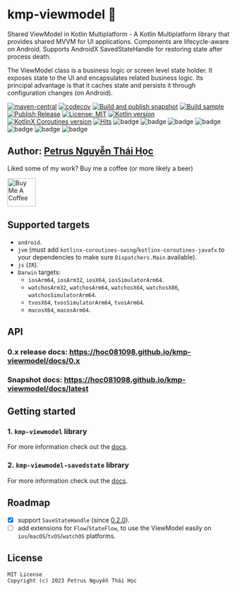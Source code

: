 # kmp-viewmodel 🔆

Shared ViewModel in Kotlin Multiplatform - A Kotlin Multiplatform library that provides shared MVVM
for UI applications.
Components are lifecycle-aware on Android.
Supports AndroidX SavedStateHandle for restoring state after process death.

The ViewModel class is a business logic or screen level state holder.
It exposes state to the UI and encapsulates related business logic.
Its principal advantage is that it caches state and persists it through configuration changes (on Android).

[![maven-central](https://img.shields.io/maven-central/v/io.github.hoc081098/kmp-viewmodel)](https://search.maven.org/search?q=g:io.github.hoc081098%20kmp-viewmodel)
[![codecov](https://codecov.io/gh/hoc081098/kmp-viewmodel/branch/master/graph/badge.svg?token=jBFg12osvP)](https://codecov.io/gh/hoc081098/kmp-viewmodel)
[![Build and publish snapshot](https://github.com/hoc081098/kmp-viewmodel/actions/workflows/build.yml/badge.svg)](https://github.com/hoc081098/kmp-viewmodel/actions/workflows/build.yml)
[![Build sample](https://github.com/hoc081098/kmp-viewmodel/actions/workflows/sample.yml/badge.svg)](https://github.com/hoc081098/kmp-viewmodel/actions/workflows/sample.yml)
[![Publish Release](https://github.com/hoc081098/kmp-viewmodel/actions/workflows/publish-release.yml/badge.svg)](https://github.com/hoc081098/kmp-viewmodel/actions/workflows/publish-release.yml)
[![License: MIT](https://img.shields.io/badge/License-MIT-yellow.svg)](https://opensource.org/licenses/MIT)
[![Kotlin version](https://img.shields.io/badge/Kotlin-1.7.21-blueviolet?logo=kotlin&logoColor=white)](http://kotlinlang.org)
[![KotlinX Coroutines version](https://img.shields.io/badge/Kotlinx_Coroutines-1.6.4-blueviolet?logo=kotlin&logoColor=white)](https://github.com/Kotlin/kotlinx.coroutines/releases/tag/1.6.4)
[![Hits](https://hits.seeyoufarm.com/api/count/incr/badge.svg?url=https%3A%2F%2Fgithub.com%2Fhoc081098%2Fkmp-viewmodel&count_bg=%2379C83D&title_bg=%23555555&icon=&icon_color=%23E7E7E7&title=hits&edge_flat=false)](https://hits.seeyoufarm.com)
![badge][badge-jvm]
![badge][badge-android]
![badge][badge-js]
![badge][badge-ios]
![badge][badge-mac]
![badge][badge-tvos]
![badge][badge-watchos]

## Author: [Petrus Nguyễn Thái Học](https://github.com/hoc081098)

Liked some of my work? Buy me a coffee (or more likely a beer)

<a href="https://www.buymeacoffee.com/hoc081098" target="_blank"><img src="https://cdn.buymeacoffee.com/buttons/v2/default-blue.png" alt="Buy Me A Coffee" height=64></a>

## Supported targets

- `android`.
- `jvm` (must add `kotlinx-coroutines-swing`/`kotlinx-coroutines-javafx` to your dependencies to
  make sure `Dispatchers.Main` available).
- `js` (`IR`).
- `Darwin` targets:
  - `iosArm64`, `iosArm32`, `iosX64`, `iosSimulatorArm64`.
  - `watchosArm32`, `watchosArm64`, `watchosX64`, `watchosX86`, `watchosSimulatorArm64`.
  - `tvosX64`, `tvosSimulatorArm64`, `tvosArm64`.
  - `macosX64`, `macosArm64`.

## API

### 0.x release docs: https://hoc081098.github.io/kmp-viewmodel/docs/0.x

### Snapshot docs: https://hoc081098.github.io/kmp-viewmodel/docs/latest

## Getting started

### 1. `kmp-viewmodel` library

For more information check out the [docs][1].

### 2. `kmp-viewmodel-savedstate` library

For more information check out the [docs][2].

## Roadmap

- [x] support `SaveStateHandle` (since [0.2.0](https://github.com/hoc081098/kmp-viewmodel/releases/tag/0.2.0)).
- [ ] add extensions for `Flow`/`StateFlow`, to use the ViewModel easily on `ios`/`macOS`/`tvOS`/`watchOS` platforms.

## License

```license
MIT License
Copyright (c) 2023 Petrus Nguyễn Thái Học
```

[badge-android]: http://img.shields.io/badge/android-6EDB8D.svg?style=flat

[badge-ios]: http://img.shields.io/badge/ios-CDCDCD.svg?style=flat

[badge-js]: http://img.shields.io/badge/js-F8DB5D.svg?style=flat

[badge-jvm]: http://img.shields.io/badge/jvm-DB413D.svg?style=flat

[badge-linux]: http://img.shields.io/badge/linux-2D3F6C.svg?style=flat

[badge-windows]: http://img.shields.io/badge/windows-4D76CD.svg?style=flat
[badge-mac]: http://img.shields.io/badge/macos-111111.svg?style=flat
[badge-watchos]: http://img.shields.io/badge/watchos-C0C0C0.svg?style=flat
[badge-tvos]: http://img.shields.io/badge/tvos-808080.svg?style=flat
[badge-wasm]: https://img.shields.io/badge/wasm-624FE8.svg?style=flat
[badge-nodejs]: https://img.shields.io/badge/nodejs-68a063.svg?style=flat

[1]: /kmp-viewmodel/docs/0.x/viewmodel/
[2]: /kmp-viewmodel/docs/0.x/viewmodel-savedstate/
